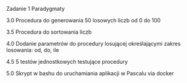 Zadanie 1 Paradygmaty

3.0 Procedura do generowania 50 losowych liczb od 0 do 100

3.5 Procedura do sortowania liczb

4.0 Dodanie parametrów do procedury losującej określającymi zakres losowania: od, do, ile

4.5 5 testów jednostkowych testujące procedury

5.0 Skrypt w bashu do uruchamiania aplikacji w Pascalu via docker
